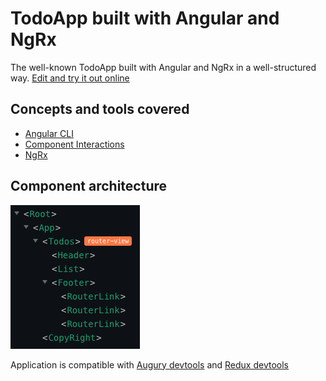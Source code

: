 # TodoApp built with Angular and NgRx

The well-known TodoApp built with Angular and NgRx in a well-structured way.
[Edit and try it out online](https://codesandbox.io/s/github/blacksonic/todoapp-angular)

## Concepts and tools covered

- [Angular CLI](https://cli.angular.io/)
- [Component Interactions](https://angular.io/guide/component-interaction)
- [NgRx](https://ngrx.io/)

## Component architecture

![Architecture](./images/architecture.png)

Application is compatible with [Augury devtools](https://chrome.google.com/webstore/detail/augury/elgalmkoelokbchhkhacckoklkejnhcd?hl=en) 
and [Redux devtools](https://chrome.google.com/webstore/detail/redux-devtools/lmhkpmbekcpmknklioeibfkpmmfibljd?hl=en)
